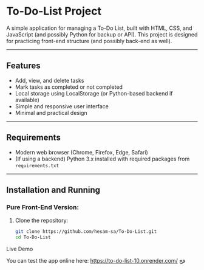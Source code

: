 # To-Do-List Project

A simple application for managing a To-Do List, built with HTML, CSS, and JavaScript (and possibly Python for backup or API). This project is designed for practicing front-end structure (and possibly back-end as well).

---

## Features

- Add, view, and delete tasks
- Mark tasks as completed or not completed
- Local storage using LocalStorage (or Python-based backend if available)
- Simple and responsive user interface
- Minimal and practical design

---

## Requirements

- Modern web browser (Chrome, Firefox, Edge, Safari)
- (If using a backend) Python 3.x installed with required packages from `requirements.txt`

---

## Installation and Running

### Pure Front-End Version:

1. Clone the repository:
   ```bash
   git clone https://github.com/hesam-sa/To-Do-List.git
   cd To-Do-List

Live Demo

You can test the app online here: https://to-do-list-10.onrender.com/
فخ
